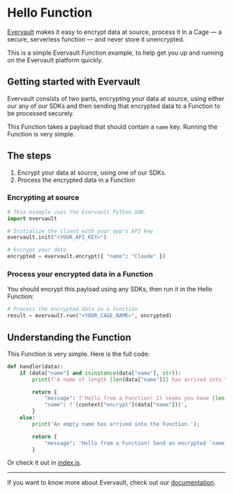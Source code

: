 # Hello Function
[Evervault](https://evervault.com) makes it easy to encrypt data at source, process it in a Cage — a secure, serverless function — and never store it unencrypted.

This is a simple Evervault Function example, to help get you up and running on the Evervault platform quickly.

## Getting started with Evervault

Evervault consists of two parts, encrypting your data at source, using either our any of our SDKs and then sending that encrypted data to a Function to be processed securely.

This Function takes a payload that should contain a `name` key. Running the Function is very simple.

## The steps
1. Encrypt your data at source, using one of our SDKs.
2. Process the encrypted data in a Function

### Encrypting at source
```python
# This example uses the Evervault Python SDK.
import evervault

# Initialize the client with your app's API key
evervault.init("<YOUR_API_KEY>")

# Encrypt your data
encrypted = evervault.encrypt({ "name": "Claude" })
```

### Process your encrypted data in a Function
You should encrypt this payload using any SDKs, then run it in the Hello Function:

```python
# Process the encrypted data in a Function
result = evervault.run("<YOUR_CAGE_NAME>", encrypted)
```

## Understanding the Function
This Function is very simple. Here is the full code:

```python
def handler(data):
    if (data["name"] and isinstance(data["name"], str)):
        print(f'A name of length {len(data["name"])} has arrived into the Function.');

        return {
            "message": f'Hello from a Function! It seems you have {len(data["name"])} letters in your name',
            "name": f'{context["encrypt"](data["name"])}',
        }
    else:
        print('An empty name has arrived into the Function.');

        return {
            "message": 'Hello from a Function! Send an encrypted `name` parameter to show Function decryption in action',
        }
```

Or check it out in [index.js](./index.js).

--- 
If you want to know more about Evervault, check out our [documentation](https://docs.evervault.com).
